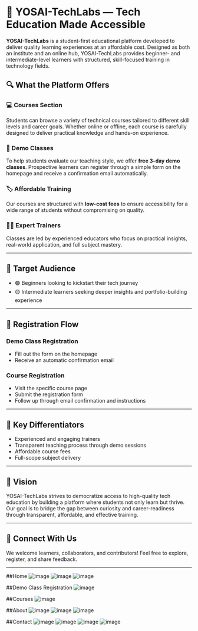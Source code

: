 # 🚀 YOSAI-TechLabs — Tech Education Made Accessible

**YOSAI-TechLabs** is a student-first educational platform developed to deliver quality learning experiences at an affordable cost. Designed as both an institute and an online hub, YOSAI-TechLabs provides beginner- and intermediate-level learners with structured, skill-focused training in technology fields.

## 🔍 What the Platform Offers

### 💻 Courses Section
Students can browse a variety of technical courses tailored to different skill levels and career goals. Whether online or offline, each course is carefully designed to deliver practical knowledge and hands-on experience.

### 🧪 Demo Classes
To help students evaluate our teaching style, we offer **free 3-day demo classes**. Prospective learners can register through a simple form on the homepage and receive a confirmation email automatically.

### 🏷️ Affordable Training
Our courses are structured with **low-cost fees** to ensure accessibility for a wide range of students without compromising on quality.

### 👩‍🏫 Expert Trainers
Classes are led by experienced educators who focus on practical insights, real-world application, and full subject mastery.

---

## 🎯 Target Audience

- 🟢 Beginners looking to kickstart their tech journey  
- 🟡 Intermediate learners seeking deeper insights and portfolio-building experience

---

## 📌 Registration Flow

### Demo Class Registration
- Fill out the form on the homepage  
- Receive an automatic confirmation email  

### Course Registration
- Visit the specific course page  
- Submit the registration form  
- Follow up through email confirmation and instructions  

---

## 💎 Key Differentiators

- Experienced and engaging trainers  
- Transparent teaching process through demo sessions  
- Affordable course fees  
- Full-scope subject delivery  

---

## 🌱 Vision

YOSAI-TechLabs strives to democratize access to high-quality tech education by building a platform where students not only learn but thrive. Our goal is to bridge the gap between curiosity and career-readiness through transparent, affordable, and effective training.

---

## 📢 Connect With Us

We welcome learners, collaborators, and contributors! Feel free to explore, register, and share feedback.

---

##Home
![image](https://github.com/user-attachments/assets/d9c4e6ff-ab29-4cc1-ac42-290f28eae747)
![image](https://github.com/user-attachments/assets/d820362f-21a4-44e9-9c01-5b524c098270)
![image](https://github.com/user-attachments/assets/19fc34ef-46eb-49a3-8639-dd1ebaec6a46)

##Demo Class Registration
![image](https://github.com/user-attachments/assets/436ed743-f5dc-4597-977c-c572b204f3d2)

##Courses
![image](https://github.com/user-attachments/assets/1796828e-d368-42ff-868a-1ac89dc5254d)

##About
![image](https://github.com/user-attachments/assets/88c826a3-b287-4f37-9ae8-6f5891534aa9)
![image](https://github.com/user-attachments/assets/2883f652-5995-42f7-af86-93bf03e0e826)
![image](https://github.com/user-attachments/assets/68135acc-d393-4423-8f7b-dab23be25635)

##Contact
![image](https://github.com/user-attachments/assets/bf739648-2ea9-45e6-9e24-9b73c9b6c688)
![image](https://github.com/user-attachments/assets/ccdce660-3d81-4fff-b46d-b57566da4c48)
![image](https://github.com/user-attachments/assets/5ac202c2-a25c-4072-ba1b-8917509ee4de)
![image](https://github.com/user-attachments/assets/fae33aa3-b71a-4e94-b7bf-d0f72ab01f0c)
